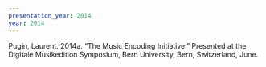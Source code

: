 ```yaml
---
presentation_year: 2014
year: 2014
---
```


Pugin, Laurent. 2014a. “The Music Encoding Initiative.” Presented at the Digitale Musikedition Symposium, Bern University, Bern, Switzerland, June.